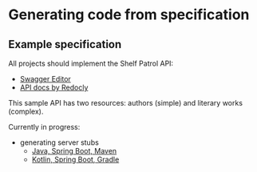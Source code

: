 # Generating code from specification

## Example specification
All projects should implement the Shelf Patrol API:

* [Swagger Editor](https://editor-next.swagger.io/?url=https://raw.githubusercontent.com/todofixme/openapi-showcases/refs/heads/main/spec2code/api-spec.yaml)
* [API docs by Redocly](https://shelf-patrol.dofix.me/docs/api-spec.html)

This sample API has two resources: authors (simple) and literary works (complex).

Currently in progress:
* generating server stubs
  * [Java, Spring Boot, Maven](./java-spring)
  * [Kotlin, Spring Boot, Gradle](./kotlin-spring)